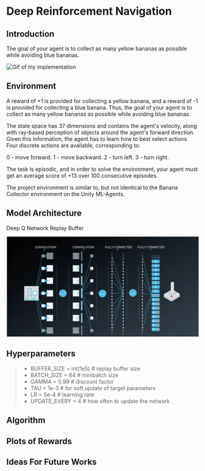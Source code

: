 
# Deep Reinforcement Navigation

## Introduction

The goal of your agent is to collect as many yellow bananas as possible while avoiding blue bananas.


![Gif of my implementation](media/agent_working.gif)


## Environment


A reward of +1 is provided for collecting a yellow banana, and a reward of -1 is provided for collecting a blue banana. Thus, the goal of your agent is to collect as many yellow bananas as possible while avoiding blue bananas.

The state space has 37 dimensions and contains the agent's velocity, along with ray-based perception of objects around the agent's forward direction. Given this information, the agent has to learn how to best select actions. Four discrete actions are available, corresponding to:


0 - move forward.
1 - move backward.
2 - turn left.
3 - turn right.


The task is episodic, and in order to solve the environment, your agent must get an average score of +13 over 100 consecutive episodes.

The project environment is similar to, but not identical to the Banana Collector environment on the Unity ML-Agents.

## Model Architecture

Deep Q Network
Replay Buffer


![deep q network architecture](media/model_arch.png)


## Hyperparameters


> - BUFFER_SIZE = int(1e5)  # replay buffer size 
> - BATCH_SIZE = 64         # minibatch size
> - GAMMA = 0.99            # discount factor
> - TAU = 1e-3              # for soft update of target parameters
> - LR = 5e-4               # learning rate 
> - UPDATE_EVERY = 4        # how often to update the network


## Algorithm

## Plots of Rewards

## Ideas For Future Works
